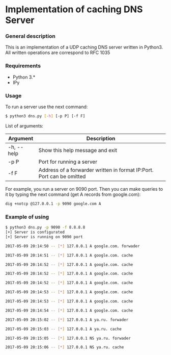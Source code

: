 # Implementation of caching DNS Server

### General description
This is an implementation of a UDP caching DNS server written in Python3.
All written operations are correspond to RFC 1035

### Requirements
- Python 3.*
- IPy

### Usage
To run a server use the next command:
```sh
$ python3 dns.py [-h] [-p P] [-f F]
```

List of arguments:

Argument | Description
-------- | ----------
-h, --help | Show this help message and exit
-p P | Port for running a server
-f F | Address of a forwarder written in format IP:Port. Port can be omitted

For example, you run a server on 9090 port. Then you can make queries to it by typing the next command (get A records from google.com):
```sh
dig +notcp @127.0.0.1 -p 9090 google.com A
```

### Example of using
```sh
$ python3 dns.py -p 9090 -f 8.8.8.8
[+] Server is configurated
[+] Server is running on 9090 port

2017-05-09 20:14:50 -- [*] 127.0.0.1 A google.com. forwader

2017-05-09 20:14:51 -- [*] 127.0.0.1 A google.com. cache

2017-05-09 20:14:52 -- [*] 127.0.0.1 A google.com. cache

2017-05-09 20:14:52 -- [*] 127.0.0.1 A google.com. cache

2017-05-09 20:14:52 -- [*] 127.0.0.1 A google.com. cache

2017-05-09 20:14:53 -- [*] 127.0.0.1 A google.com. cache

2017-05-09 20:14:53 -- [*] 127.0.0.1 A google.com. cache

2017-05-09 20:14:54 -- [*] 127.0.0.1 A google.com. cache

2017-05-09 20:15:02 -- [*] 127.0.0.1 A ya.ru. forwader

2017-05-09 20:15:03 -- [*] 127.0.0.1 A ya.ru. cache

2017-05-09 20:15:05 -- [*] 127.0.0.1 NS ya.ru. forwader

2017-05-09 20:15:06 -- [*] 127.0.0.1 NS ya.ru. cache
```
